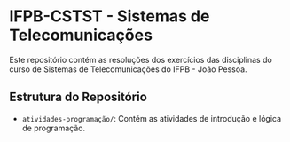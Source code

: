 # IFPB-CSTST - Sistemas de Telecomunicações

Este repositório contém as resoluções dos exercícios das disciplinas do curso de Sistemas de Telecomunicações do IFPB - João Pessoa. 

## Estrutura do Repositório

- `atividades-programação/`: Contém as atividades de introdução e lógica de programação.

